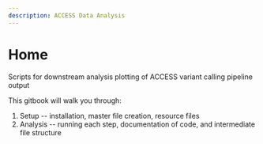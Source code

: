```yaml
---
description: ACCESS Data Analysis
---
```


# Home

Scripts for downstream analysis plotting of ACCESS variant calling pipeline output

This gitbook will walk you through:

1. Setup -- installation, master file creation, resource files
2. Analysis -- running each step, documentation of code, and intermediate file structure

